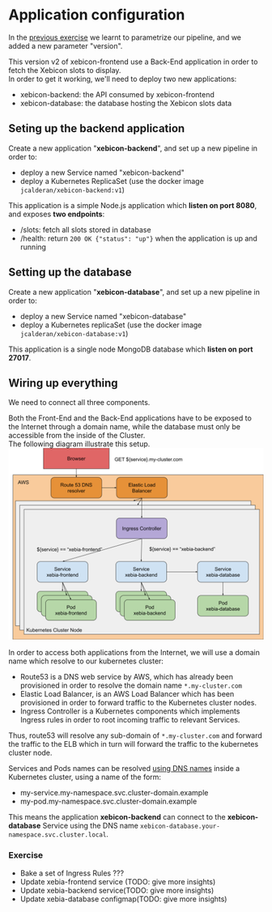 # Application configuration
In the [previous exercise](../exercise2/README.md) we learnt to parametrize our pipeline, 
and we added a new parameter "version".

This version v2 of xebicon-frontend use a Back-End application in order to fetch the Xebicon slots to display.  
In order to get it working, we'll need to deploy two new applications:
- xebicon-backend: the API consumed by xebicon-frontend
- xebicon-database: the database hosting the Xebicon slots data 

## Seting up the backend application
Create a new application "**xebicon-backend**", and set up a new pipeline in order to:
- deploy a new Service named "xebicon-backend"
- deploy a Kubernetes ReplicaSet (use the docker image ```jcalderan/xebicon-backend:v1```)

This application is a simple Node.js application which **listen on port 8080**, and exposes **two endpoints**:
- /slots: fetch all slots stored in database
- /health: return ```200 OK {"status": "up"}``` when the application is up and running 

## Setting up the database
Create a new application "**xebicon-database**", and set up a new pipeline in order to:
- deploy a new Service named "xebicon-database"
- deploy a Kubernetes replicaSet (use the docker image ```jcalderan/xebicon-database:v1```)

This application is a single node MongoDB database which **listen on port 27017**.

## Wiring up everything
We need to connect all three components.  

Both the Front-End and the Back-End applications have to be exposed to the Internet through a domain name, 
while the database must only be accessible from the inside of the Cluster.  
The following diagram illustrate this setup.
![Target deployment diagram](./xebia-stack.svg)

In order to access both applications from the Internet, we will use a domain name which resolve to our kubernetes cluster:
- Route53 is a DNS web service by AWS, which has already been provisioned in order to resolve the domain name ```*.my-cluster.com```
- Elastic Load Balancer, is an AWS Load Balancer which has been provisioned in order to forward traffic to the Kubernetes cluster nodes.  
- Ingress Controller is a Kubernetes components which implements Ingress rules in order to root incoming traffic to relevant Services.

Thus, route53 will resolve any sub-domain of ```*.my-cluster.com``` and forward the traffic to the ELB which in turn will forward the traffic to the kubernetes cluster node.
 
Services and Pods names can be resolved [using DNS names](https://kubernetes.io/docs/concepts/services-networking/dns-pod-service/)
inside a Kubernetes cluster, using a name of the form:
- my-service.my-namespace.svc.cluster-domain.example
- my-pod.my-namespace.svc.cluster-domain.example

This means the application **xebicon-backend** can connect to the **xebicon-database** Service using the DNS name ```xebicon-database.your-namespace.svc.cluster.local```.

### Exercise
- Bake a set of Ingress Rules ???
- Update xebia-frontend service (TODO: give more insights)
- Update xebia-backend service(TODO: give more insights)
- Update xebia-database configmap(TODO: give more insights)

